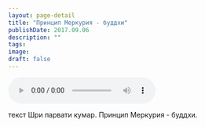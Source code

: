 ```yaml
---
layout: page-detail
title: "Принцип Меркурия - буддхи"
publishDate: 2017.09.06
description: ""
tags:
image:
draft: false
---
```


<audio title="2017.09.06 - Принцип Меркурия - буддхи.mp3" src="/upload/iblock/8ec/8ec13599bd5f0015f4fff75de0327e88.mp3" controls=""></audio>

 текст Шри парвати кумар. Принцип Меркурия - буддхи. 

  
